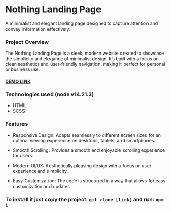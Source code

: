 # Nothing Landing Page
A minimalist and elegant landing page designed to capture attention and convey information effectively.

### Project Overview
The Nothing Landing Page is a sleek, modern website created to showcase the simplicity and elegance of minimalist design. It’s built with a focus on clean aesthetics and user-friendly navigation, making it perfect for personal or business use.

#### [DEMO LINK](https://YuriiMykhailenko.github.io/nothing_landing-page/)

### Technologies used (node v14.21.3)
- HTML
- SCSS

### Features
- Responsive Design: Adapts seamlessly to different screen sizes for an optimal viewing experience on desktops, tablets, and smartphones.

- Smooth Scrolling: Provides a smooth and enjoyable scrolling experience for users.

- Modern UI/UX: Aesthetically pleasing design with a focus on user experience and simplicity.

- Easy Customization: The code is structured in a way that allows for easy customization and updates.



### To install it just copy the project: `git clone [link]` and run: `npm i`


